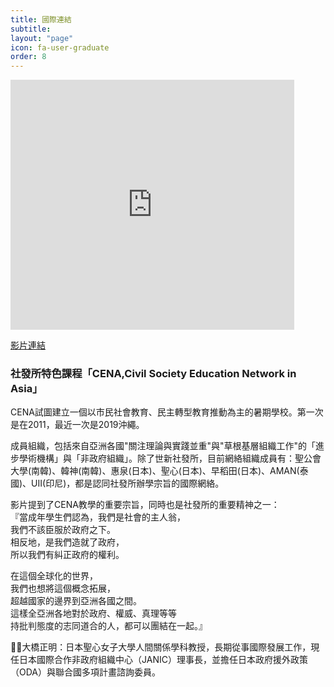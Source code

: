 ```yaml
---
title: 國際連結
subtitle: 
layout: "page"
icon: fa-user-graduate
order: 8
---
```


<iframe width="90%" height="400" src="https://www.youtube.com/embed/q18EzX3wE04" frameborder="0" allow="accelerometer; autoplay; encrypted-media; gyroscope; picture-in-picture" allowfullscreen></iframe>

[影片連結](https://www.youtube.com/watch?v=q18EzX3wE04)

### 社發所特色課程「CENA,Civil Society Education Network in Asia」

CENA試圖建立一個以市民社會教育、民主轉型教育推動為主的暑期學校。第一次是在2011，最近一次是2019沖繩。

成員組織，包括來自亞洲各國"關注理論與實踐並重"與"草根基層組織工作"的「進步學術機構」與「非政府組織」。除了世新社發所，目前網絡組織成員有：聖公會大學(南韓)、韓神(南韓)、惠泉(日本)、聖心(日本)、早稻田(日本)、AMAN(泰國)、UII(印尼)，都是認同社發所辦學宗旨的國際網絡。

影片提到了CENA教學的重要宗旨，同時也是社發所的重要精神之一：<br>
『當成年學生們認為，我們是社會的主人翁，<br>
我們不該臣服於政府之下。<br>
相反地，是我們造就了政府，<br>
所以我們有糾正政府的權利。

在這個全球化的世界，<br>
我們也想將這個概念拓展，<br>
超越國家的邊界到亞洲各國之間。<br>
這樣全亞洲各地對於政府、權威、真理等等<br>
持批判態度的志同道合的人，都可以團結在一起。』

🧙‍♂大橋正明：日本聖心女子大學人間關係學科教授，長期從事國際發展工作，現任日本國際合作非政府組織中心（JANIC）理事長，並擔任日本政府援外政策（ODA）與聯合國多項計畫諮詢委員。